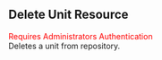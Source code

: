 ## Delete Unit Resource
<span style="color:red">Requires Administrators Authentication</span>  
Deletes a unit from repository.
